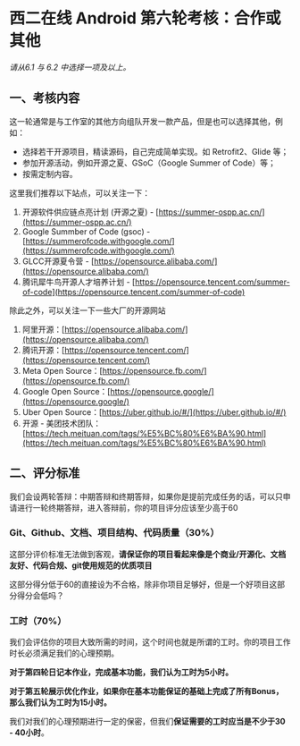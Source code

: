 # 西二在线 Android 第六轮考核：合作或其他
_请从6.1 与 6.2 中选择一项及以上。_


## 一、考核内容

这一轮通常是与工作室的其他方向组队开发一款产品，但是也可以选择其他，例如：



- 选择若干开源项目，精读源码，自己完成简单实现。如 Retrofit2、Glide 等；
- 参加开源活动，例如开源之夏、GSoC（Google Summer of Code）等；
- 按需定制内容。

这里我们推荐以下站点，可以关注一下：
1. 开源软件供应链点亮计划 (开源之夏) - [https://summer-ospp.ac.cn/](https://summer-ospp.ac.cn/)
2. Google Summber of Code (gsoc) - [https://summerofcode.withgoogle.com/](https://summerofcode.withgoogle.com/)
3. GLCC开源夏令营 - [https://opensource.alibaba.com/](https://opensource.alibaba.com/)
4. 腾讯犀牛鸟开源人才培养计划 - [https://opensource.tencent.com/summer-of-code](https://opensource.tencent.com/summer-of-code)

除此之外，可以关注一下一些大厂的开源网站

1. 阿里开源：[https://opensource.alibaba.com/](https://opensource.alibaba.com/)
2. 腾讯开源：[https://opensource.tencent.com/](https://opensource.tencent.com/)
3. Meta Open Source：[https://opensource.fb.com/](https://opensource.fb.com/)
4. Google Open Source：[https://opensource.google/](https://opensource.google/)
5. Uber Open Source：[https://uber.github.io/#/](https://uber.github.io/#/)
6. 开源 - 美团技术团队：[https://tech.meituan.com/tags/%E5%BC%80%E6%BA%90.html](https://tech.meituan.com/tags/%E5%BC%80%E6%BA%90.html)



## 二、评分标准
我们会设两轮答辩：中期答辩和终期答辩，如果你是提前完成任务的话，可以只申请进行一轮终期答辩，进入答辩前，你的项目评分应该至少高于60

### Git、Github、文档、项目结构、代码质量（30%）

这部分评价标准无法做到客观，**请保证你的项目看起来像是个商业/开源化、文档友好、代码合规、git使用规范的优质项目**

这部分得分低于60的直接设为不合格，除非你项目足够好，但是一个好项目这部分得分会低吗？

### 工时（70%）

我们会评估你的项目大致所需的时间，这个时间也就是所谓的工时。你的项目工作时长必须满足我们的心理预期。

**对于第四轮日记本作业，完成基本功能，我们认为工时为5小时。**

**对于第五轮展示优化作业，如果你在基本功能保证的基础上完成了所有Bonus，那么我们认为工时为15小时。**

我们对我们的心理预期进行一定的保密，但我们**保证需要的工时应当是不少于30 - 40小时**。